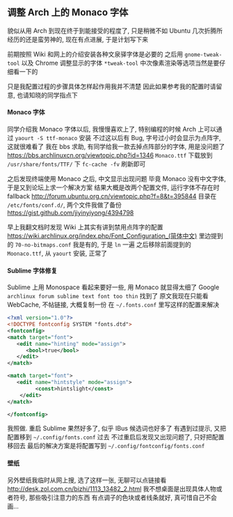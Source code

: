 
## 调整 Arch 上的 Monaco 字体

貌似从用 Arch 到现在终于到能接受的程度了, 只是稍微不如 Ubuntu
几次折腾所经历的还是蛮劳神的, 现在有点进展, 于是计划写下来

前期按照 Wiki 和网上的介绍安装各种文泉驿字体是必要的
之后用 `gnome-tweak-tool` 以及 Chrome 调整显示的字体
`*tweak-tool` 中次像素渲染等选项当然是要仔细看一下的

只是我配置过程的步骤具体怎样起作用我并不清楚
因此如果参考我的配置时请留意, 也请知晓的同学指点下

#### Monaco 字体

同学介绍我 Monaco 字体以后, 我慢慢喜欢上了, 特别编程的时候
Arch 上可以通过 `yaourt -S ttf-monaco` 安装
不过这以后有 Bug, 字号过小时会显示为点阵字, 这就很难看了
我在 bbs 求助, 有同学给我一款去掉点阵部分的字体, 用是没问题了
https://bbs.archlinuxcn.org/viewtopic.php?id=1346
`Monaco.ttf` 下载放到 `/usr/share/fonts/TTF/` 下 `fc-cache -fv` 刷新即可

之后发现终端使用 Monaco 之后, 中文显示出现问题
毕竟 Monaco 没有中文字体, 于是又到论坛上求一个解决方案
结果大概是改两个配置文件, 运行字体不存在时 fallback
http://forum.ubuntu.org.cn/viewtopic.php?f=8&t=395844
目录在 `/etc/fonts/conf.d/`, 两个文件我做了备份
https://gist.github.com/jiyinyiyong/4394798

早上我翻文档时发现 Wiki 上其实有讲到禁用点阵字的配置
https://wiki.archlinux.org/index.php/Font_Configuration_(简体中文)
里边提到的 `70-no-bitmaps.conf` 我是有的, 于是 `ln` 一遍
之后移除前面提到的 `Moonaco.ttf`, 从 `yaourt` 安装, 正常了

#### Sublime 字体修复

Sublime 上用 Monospace 看起来要好一些, 用 Monaco 就显得太细了
Google `archlinux forum sublime text font too thin` 找到了
原文我现在只能看 WebCache, 不帖链接, 大概复制一份
在 `~/.fonts.conf` 里写这样的配置来解决

```xml
<?xml version="1.0"?>
<!DOCTYPE fontconfig SYSTEM "fonts.dtd">
<fontconfig>
<match target="font">
   <edit name="hinting" mode="assign">
      <bool>true</bool>
   </edit>
</match>

<match target="font">
   <edit name="hintstyle" mode="assign">
         <const>hintslight</const>
    </edit>
</match>

</fontconfig>
```

我照做. 重启 Sublime 果然好多了, 似乎 IBus 候选词也好多了
有遇到过提示, 又把配置移到 `~/.config/fonts.conf` 过去
不过重启后发现又出现问题了, 只好把配置移回去
最后的解决方案是将配置写到 `~/.config/fontconfig/fonts.conf`

#### 壁纸

另外壁纸我临时从网上搜, 选了这样一张, 无聊可以点链接看
http://desk.zol.com.cn/bizhi/1113_13482_2.html
我不想桌面是出现具体人物或者符号, 那些吸引注意力的东西
有点调子的色块或者线条就好, 真可惜自己不会画...

